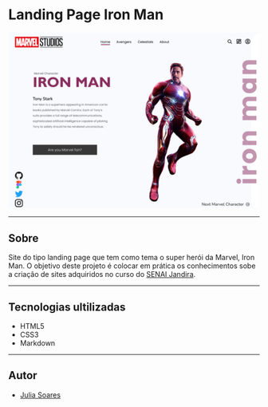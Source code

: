 # Landing Page Iron Man

![](./img/Screenshot-ironman.png)

---


## Sobre
Site do tipo landing page que tem como tema o super herói da Marvel, Iron Man.
O objetivo deste projeto é colocar em prática os conhecimentos sobe a criação de sites adquiridos no curso do [SENAI Jandira](https://jandira.sp.senai.br/).

---

## Tecnologias ultilizadas

- HTML5
- CSS3
- Markdown


---

## Autor 

- [Julia Soares](https://github.com/Xul14)
